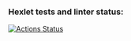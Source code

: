 ### Hexlet tests and linter status:
[![Actions Status](https://github.com/Anik0000000/python-project-52/actions/workflows/hexlet-check.yml/badge.svg)](https://github.com/Anik0000000/python-project-52/actions)